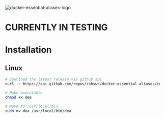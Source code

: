 ![docker-essential-aliases-logo](https://user-images.githubusercontent.com/38849824/222996047-9c454b3c-c8f5-4199-9f6d-0e24f5043ea6.png)

# CURRENTLY IN TESTING

# Installation

## Linux

```bash
# Download the latest release via github api
curl -s https://api.github.com/repos/robswc/docker-essential-aliases/releases/latest | grep "browser_download_url.*dea" | cut -d : -f 2,3 | tr -d \" | wget -qi -

# Make executable
chmod +x dea

# Move to /usr/local/bin
sudo mv dea /usr/local/bin/dea
```